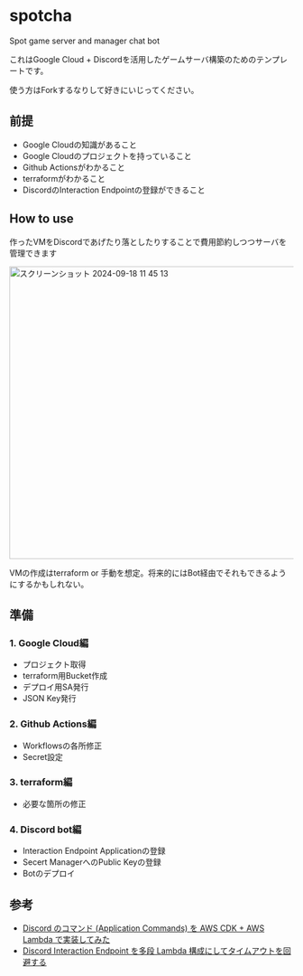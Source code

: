 # spotcha

Spot game server and manager chat bot

これはGoogle Cloud + Discordを活用したゲームサーバ構築のためのテンプレートです。

使う方はForkするなりして好きにいじってください。

## 前提

- Google Cloudの知識があること
- Google Cloudのプロジェクトを持っていること
- Github Actionsがわかること
- terraformがわかること
- DiscordのInteraction Endpointの登録ができること

## How to use

作ったVMをDiscordであげたり落としたりすることで費用節約しつつサーバを管理できます

<img width="518" alt="スクリーンショット 2024-09-18 11 45 13" src="https://github.com/user-attachments/assets/c06f180b-daa8-4a4e-a21b-7781284ae946">

VMの作成はterraform or 手動を想定。将来的にはBot経由でそれもできるようにするかもしれない。


## 準備

### 1. Google Cloud編

- プロジェクト取得
- terraform用Bucket作成
- デプロイ用SA発行
- JSON Key発行

### 2. Github Actions編

- Workflowsの各所修正
- Secret設定

### 3. terraform編

- 必要な箇所の修正

### 4. Discord bot編

- Interaction Endpoint Applicationの登録
- Secert ManagerへのPublic Keyの登録
- Botのデプロイ

## 参考

- [Discord のコマンド (Application Commands) を AWS CDK + AWS Lambda で実装してみた](https://dev.classmethod.jp/articles/discord-application-commands-aws-lambda-aws-cdk/)
- [Discord Interaction Endpoint を多段 Lambda 構成にしてタイムアウトを回避する](https://dev.classmethod.jp/articles/discord-interaction-endpoint-deferred-multi-lambda/)
